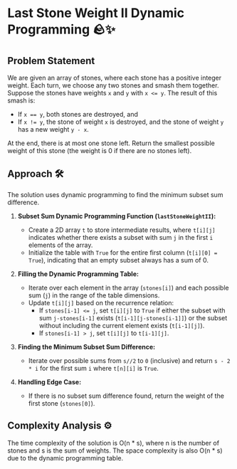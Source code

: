 # Last Stone Weight II Dynamic Programming 🪨✨

## Problem Statement

We are given an array of stones, where each stone has a positive integer weight. Each turn, we choose any two stones and smash them together. Suppose the stones have weights `x` and `y` with `x <= y`. The result of this smash is:

- If `x == y`, both stones are destroyed, and
- If `x != y`, the stone of weight `x` is destroyed, and the stone of weight `y` has a new weight `y - x`.

At the end, there is at most one stone left. Return the smallest possible weight of this stone (the weight is 0 if there are no stones left).

## Approach 🛠️

The solution uses dynamic programming to find the minimum subset sum difference.

1. **Subset Sum Dynamic Programming Function (`lastStoneWeightII`):**
   - Create a 2D array `t` to store intermediate results, where `t[i][j]` indicates whether there exists a subset with sum `j` in the first `i` elements of the array.
   - Initialize the table with `True` for the entire first column (`t[i][0] = True`), indicating that an empty subset always has a sum of 0.

2. **Filling the Dynamic Programming Table:**
   - Iterate over each element in the array (`stones[i]`) and each possible sum (`j`) in the range of the table dimensions.
   - Update `t[i][j]` based on the recurrence relation:
     - If `stones[i-1] <= j`, set `t[i][j]` to `True` if either the subset with sum `j-stones[i-1]` exists (`t[i-1][j-stones[i-1]]`) or the subset without including the current element exists (`t[i-1][j]`).
     - If `stones[i-1] > j`, set `t[i][j]` to `t[i-1][j]`.

3. **Finding the Minimum Subset Sum Difference:**
   - Iterate over possible sums from `s//2` to `0` (inclusive) and return `s - 2 * i` for the first sum `i` where `t[n][i]` is `True`.

4. **Handling Edge Case:**
   - If there is no subset sum difference found, return the weight of the first stone (`stones[0]`).

## Complexity Analysis ⚙️

The time complexity of the solution is O(n * s), where n is the number of stones and s is the sum of weights. The space complexity is also O(n * s) due to the dynamic programming table.
